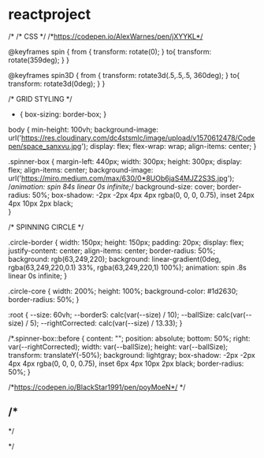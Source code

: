 # reactproject


/* /* CSS */
/*https://codepen.io/AlexWarnes/pen/jXYYKL*/

@keyframes spin {
  from {
    transform: rotate(0);
  }
  to{
    transform: rotate(359deg);
  }
}

@keyframes spin3D {
  from {
    transform: rotate3d(.5,.5,.5, 360deg);
  }
  to{
    transform: rotate3d(0deg);
  }
}

/* GRID STYLING */

* {
  box-sizing: border-box;
}

body {
  min-height: 100vh;
  background-image: url('https://res.cloudinary.com/dc4stsmlc/image/upload/v1570612478/Codepen/space_sanxvu.jpg');
  display: flex;
  flex-wrap: wrap;
  align-items: center;
}

.spinner-box {
  margin-left: 440px;
  width: 300px;
  height: 300px;
  display: flex;
  align-items: center;
  background-image: url('https://miro.medium.com/max/630/0*8UOb6jaS4MJZ2S3S.jpg');
  /*animation: spin 84s linear 0s infinite;*/
  background-size: cover;
  border-radius: 50%;
  box-shadow: -2px -2px 4px 4px rgba(0, 0, 0, 0.75),
    inset 24px 4px 10px 2px black;	
}

/* SPINNING CIRCLE */

.circle-border {
  width: 150px;
  height: 150px;
  padding: 20px;
  display: flex;
  justify-content: center;
  align-items: center;
  border-radius: 50%;
  background: rgb(63,249,220);
  background: linear-gradient(0deg, rgba(63,249,220,0.1) 33%, rgba(63,249,220,1) 100%);
  animation: spin .8s linear 0s infinite;
}

.circle-core {
  width: 200%;
  height: 100%;
  background-color: #1d2630;
  border-radius: 50%;
}

:root {
  --size: 60vh;
  --borderS: calc(var(--size) / 10);
  --ballSize: calc(var(--size) / 5);
  --rightCorrected: calc(var(--size) / 13.33);
}

/*.spinner-box::before {
  content: "";
  position: absolute;
  bottom: 50%;
  right: var(--rightCorrected);
  width: var(--ballSize);
  height: var(--ballSize);
  transform: translateY(-50%);
  background: lightgray;
  box-shadow: -2px -2px 4px 4px rgba(0, 0, 0, 0.75),
    inset 6px 4px 10px 2px black;
  border-radius: 50%;
}
 
/*https://codepen.io/BlackStar1991/pen/poyMoeN*/ */


/*
--------------------------------------------------------------
*/

<!-- HTML -->
<div class="spinner-box">
  
</div>



 */
